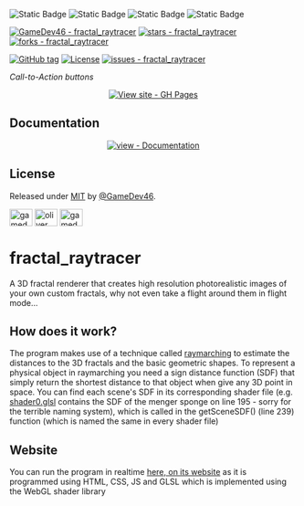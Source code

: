 ![Static Badge](https://img.shields.io/badge/Version-1.1.7-green?style=for-the-badge&labelColor=1f1f22)
![Static Badge](https://img.shields.io/badge/-HTML5-1f1f22?style=for-the-badge&logo=HTML5)
![Static Badge](https://img.shields.io/badge/-CSS-1f1f22?style=for-the-badge&logo=CSS3&logoColor=6060ef)
![Static Badge](https://img.shields.io/badge/-JavaScript-1f1f22?style=for-the-badge&logo=JavaScript)

<a href="https://github.com/GameDev46/fractal_raytracer" title="Go to GitHub repo"><img src="https://img.shields.io/static/v1?label=GameDev46&message=fractal_raytracer&color=Green&logo=github" alt="GameDev46 - fractal_raytracer"></a>
<a href="https://github.com/GameDev46/fractal_raytracer"><img src="https://img.shields.io/github/stars/GameDev46/fractal_raytracer?style=social" alt="stars - fractal_raytracer"></a>
<a href="https://github.com/GameDev46/fractal_raytracer"><img src="https://img.shields.io/github/forks/GameDev46/fractal_raytracer?style=social" alt="forks - fractal_raytracer"></a>

<a href="https://github.com/GameDev46/fractal_raytracer/releases/"><img src="https://img.shields.io/github/tag/GameDev46/fractal_raytracer?include_prereleases=&sort=semver&color=Green" alt="GitHub tag"></a>
<a href="#license"><img src="https://img.shields.io/badge/License-MIT-Green" alt="License"></a>
<a href="https://github.com/GameDev46/fractal_raytracer/issues"><img src="https://img.shields.io/github/issues/GameDev46/fractal_raytracer" alt="issues - fractal_raytracer"></a>

<i>Call-to-Action buttons</i>

<div align="center">
<a href="https://gamedev46.github.io/fractal_raytracer/"><img src="https://img.shields.io/badge/View_site-GH_Pages-2ea44f?style=for-the-badge" alt="View site - GH Pages"></a>

</div>
<h2>Documentation</h2>
<div align="center">
<a href="/docs/" title="Go to project documentation"><img src="https://img.shields.io/badge/view-Documentation-blue?style=for-the-badge" alt="view - Documentation"></a>

</div>
<h2>License</h2>
Released under <a href="/LICENSE">MIT</a> by <a href="https://github.com/GameDev46">@GameDev46</a>.

<p align="left">
<a href="https://twitter.com/gamedev46" target="blank"><img align="center" src="https://raw.githubusercontent.com/rahuldkjain/github-profile-readme-generator/master/src/images/icons/Social/twitter.svg" alt="gamedev46" height="30" width="40" /></a>
<a href="https://instagram.com/oliver_pearce47" target="blank"><img align="center" src="https://raw.githubusercontent.com/rahuldkjain/github-profile-readme-generator/master/src/images/icons/Social/instagram.svg" alt="oliver_pearce47" height="30" width="40" /></a>
<a href="https://www.youtube.com/c/gamedev46" target="blank"><img align="center" src="https://raw.githubusercontent.com/rahuldkjain/github-profile-readme-generator/master/src/images/icons/Social/youtube.svg" alt="gamedev46" height="30" width="40" /></a>
</p>

# fractal_raytracer

A 3D fractal renderer that creates high resolution photorealistic images of your own custom fractals, why not even take a flight around them in flight mode...

## How does it work?

The program makes use of a technique called [raymarching](https://en.wikipedia.org/wiki/Ray_marching#:~:text=Ray%20marching%20is%20a%20class,some%20function%20at%20each%20step.) to estimate the distances to the 3D fractals and the basic geometric shapes. To represent a physical object in raymarching you need a sign distance function (SDF) that simply return the shortest distance to that object when give any 3D point in space. You can find each scene's SDF in its corresponding shader file (e.g. [shader0.glsl](/shaders/shader0.glsl) contains the SDF of the menger sponge on line 195 - sorry for the terrible naming system), which is called in the getSceneSDF() (line 239) function (which is named the same in every shader file)

## Website

You can run the program in realtime [here, on its website](https://gamedev46.github.io/fractal_raytracer/) as it is programmed using HTML, CSS, JS and GLSL which is implemented using the WebGL shader library
